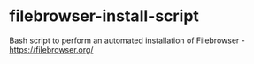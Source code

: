 # filebrowser-install-script
Bash script to perform an automated installation of Filebrowser - https://filebrowser.org/
